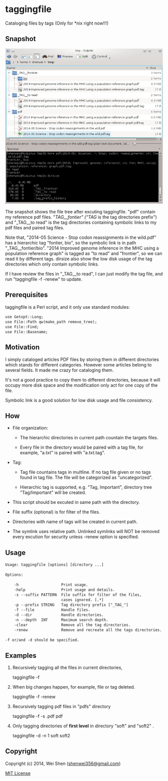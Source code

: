 taggingfile
==========

Cataloging files by tags (Only for *nix right now!!!)

Snapshot
--------

![Snapshot](snapshot.jpeg)

The snapshot shows the file tree after excuting taggingfile.
"pdf" contain my reference pdf files. "_TAG__fontier" ("_TAG__ 
is the tag directories prefix") and "_TAG__to read" is the tag directories
containing symbolic links to my pdf files and 
paired tag files.

Note that, "2014-05 Science - Stop codon reassignments in the wild.pdf"
has a hierarchic tag "fontier, bio", so the symbolic link is in path 
"_TAG__fontier/bio". "2014 Improved genome inference in the MHC using 
a population reference graph" is tagged as "to read" and "frontier",
so we can read it by different tags. dirsize also show the low disk usage
of the tag directories which only contain symbolic links.

If I have review the files in "_TAG__to read", I can just modify the
tag file, and run "taggingfile -f -renew" to update.

Prerequisites
-------------

taggingfile is a Perl script, and it only use standard modules:

    use Getopt::Long;
    use File::Path qw(make_path remove_tree);
    use File::Find;
    use File::Basename;

Motivation
----------
 
I simply cataloged articles PDF files by storing them in different 
directories which stands for different categories. However some
articles belong to several fields. It made me crazy for cataloging
them.

It's not a good practice to copy them to different directories, 
because it will occupy more disk space and the modification only act for
one copy of the file.

Symbolic link is a good solution for low disk usage and file consistency.

How
---

- File organization:

    - The hierarchic directories in current path countain the targets files.

    - Every file in the directory would be paired with a tag file,
        for example, "a.txt" is paired with "a.txt.tag". 

- Tag:

    - Tag file countains tags in multline. If no tag file given
        or no tags found in tag file. The file will be categorized 
        as "uncategorized".

    - Hierarchic tag is supported, e.g. "Tag, Important", directory tree 
        "Tag/Important" will be created.

- This script should be excuted in same path with the directory.

- File suffix (optional) is for filter of the files.

- Directories with name of tags will be created in current path.

- The symlink uses relative path. Unlinked symlinks will NOT be 
    removed every excution for security unless -renew option is specified.

Usage
-----

    Usage: taggingfile [options] [directory ...]
    
    Options:

        -h                   Print usage.
        -help                Print usage and details.
        -s --suffix PATTERN  File suffix for filter of the files, 
                             cases ignored. [.*]
        -p --prefix STRING   Tag directory prefix ["_TAG_"]
        -f --file            Handle files.
        -d --dir             Handle directories.
        -n --depth  INT      Maximum search depth.
        -clear               Remove all the tag directories.
        -renew               Remove and recreate all the tags directories.
    
    -f or/and -d should be specified.
    
Examples
--------

1. Recursively tagging all the files in current directories, 

    taggingfile -f 

2. When big changes happen, for example, file or tag deleted.

    taggingfile -f -renew

3. Recursively tagging pdf files in "pdfs" directory

    taggingfile -f -s .pdf pdf

4. Only tagging directories of **first level** in directory "soft" and "soft2" .

    taggingfile -d -n 1 soft soft2


Copyright
--------

Copyright (c) 2014, Wei Shen (shenwei356@gmail.com)


[MIT License](https://github.com/shenwei356/taggingfile/blob/master/LICENSE)